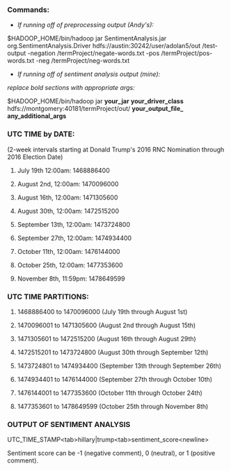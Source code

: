 <h3>Commands:</h3>

* *If running off of preprocessing output (Andy's):*

$HADOOP_HOME/bin/hadoop jar SentimentAnalysis.jar org.SentimentAnalysis.Driver hdfs://austin:30242/user/adolan5/out /test-output -negation /termProject/negate-words.txt -pos /termProject/pos-words.txt -neg /termProject/neg-words.txt

* *If running off of sentiment analysis output (mine):*

*replace bold sections with appropriate args:*

$HADOOP_HOME/bin/hadoop jar **your_jar** **your_driver_class** hdfs://montgomery:40181/termProject/out/ **your_output_file_** **any_additional_args**

<h3>UTC TIME by DATE:</h3>

(2-week intervals starting at Donald Trump's 2016 RNC Nomination through 2016 Election Date)

1. July 19th 12:00am: 1468886400

2. August 2nd, 12:00am: 1470096000

3. August 16th, 12:00am: 1471305600

4. August 30th, 12:00am: 1472515200

5. September 13th, 12:00am: 1473724800

6. September 27th, 12:00am: 1474934400

7. October 11th, 12:00am: 1476144000

8. October 25th, 12:00am: 1477353600

9. November 8th, 11:59pm: 1478649599


<h3>UTC TIME PARTITIONS:</h3>

1. 1468886400 to 1470096000   (July 19th through August 1st)

2. 1470096001 to 1471305600   (August 2nd through August 15th)

3. 1471305601 to 1472515200   (August 16th through August 29th) 

4. 1472515201 to 1473724800   (August 30th through September 12th)

5. 1473724801 to 1474934400   (September 13th through September 26th)

6. 1474934401 to 1476144000   (September 27th through October 10th)

7. 1476144001 to 1477353600   (October 11th through October 24th)

8. 1477353601 to 1478649599   (October 25th through November 8th)

<h3> OUTPUT OF SENTIMENT ANALYSIS </h3>

UTC_TIME_STAMP\<tab\>hillary|trump\<tab\>sentiment_score\<newline\>

Sentiment score can be -1 (negative comment), 0 (neutral), or 1 (positive comment).
